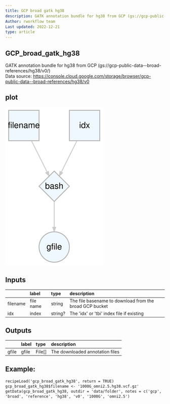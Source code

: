 ```yaml
---
title: GCP broad gatk hg38
description: GATK annotation bundle for hg38 from GCP (gs://gcp-public-data--broad-references/hg38/v0/)
Author: rworkflow team
Last updated: 2022-12-21
type: article
---
```

## GCP_broad_gatk_hg38
GATK annotation bundle for hg38 from GCP (gs://gcp-public-data--broad-references/hg38/v0/)<br>Data source: <https://console.cloud.google.com/storage/browser/gcp-public-data--broad-references/hg38/v0>
## plot
![## GCP_broad_gatk_hg38](/plots/gcp_broad_gatk_hg38.svg)
## Inputs
|         |label     |type    |description                                             |
|:--------|:---------|:-------|:-------------------------------------------------------|
|filename |file name |string  |The file basename to download from the broad GCP bucket |
|idx      |index     |string? |The 'idx' or 'tbi' index file if existing               |
## Outputs
|      |label |type   |description                     |
|:-----|:-----|:------|:-------------------------------|
|gfile |gfile |File[] |The downloaded annotation files |
## Example:
```
recipeLoad('gcp_broad_gatk_hg38', return = TRUE)
gcp_broad_gatk_hg38$filename <- '1000G_omni2.5.hg38.vcf.gz'
getData(gcp_broad_gatk_hg38, outdir = 'data/folder', notes = c('gcp', 'broad', 'reference', 'hg38', 'v0', '1000G', 'omni2.5')
```

